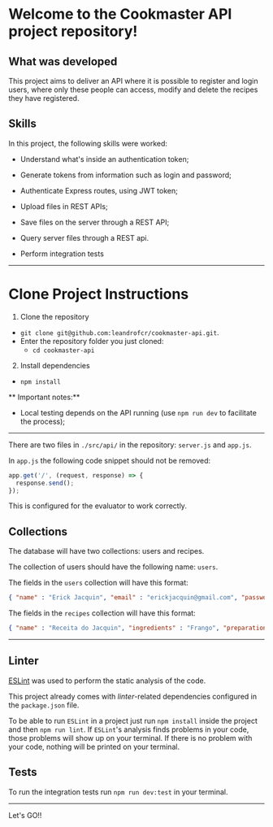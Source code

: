 # Welcome to the Cookmaster API project repository!


## What was developed

This project aims to deliver an API where it is possible to register and login users, where only these people can access, modify and delete the recipes they have registered.


## Skills

In this project, the following skills were worked:

- Understand what's inside an authentication token;

- Generate tokens from information such as login and password;

- Authenticate Express routes, using JWT token;

- Upload files in REST APIs;

- Save files on the server through a REST API;

- Query server files through a REST api.

- Perform integration tests

---

# Clone Project Instructions

1. Clone the repository

- `git clone git@github.com:leandrofcr/cookmaster-api.git`.
- Enter the repository folder you just cloned:
  - `cd cookmaster-api`

2. Install dependencies

- `npm install`


** Important notes:**

- Local testing depends on the API running (use `npm run dev` to facilitate the process);

---

There are two files in `./src/api/` in the repository: `server.js` and `app.js`.

In `app.js` the following code snippet should not be removed:

```javascript
app.get('/', (request, response) => {
  response.send();
});
```
This is configured for the evaluator to work correctly.


## Collections

The database will have two collections: users and recipes.

The collection of users should have the following name: `users`.

The fields in the `users` collection will have this format:

```json
{ "name" : "Erick Jacquin", "email" : "erickjacquin@gmail.com", "password" : "12345678", "role" : "user" }
```


The fields in the `recipes` collection will have this format:

```json
{ "name" : "Receita do Jacquin", "ingredients" : "Frango", "preparation" : "10 minutos no forno" }
```
---

## Linter

[ESLint](https://eslint.org/) was used to perform the static analysis of the code.

This project already comes with _linter_-related dependencies configured in the `package.json` file.

To be able to run `ESLint` in a project just run `npm install` inside the project and then `npm run lint`. If `ESLint`'s analysis finds problems in your code, those problems will show up on your terminal. If there is no problem with your code, nothing will be printed on your terminal.


## Tests

To run the integration tests run `npm run dev:test` in your terminal.

---


Let's GO!!
